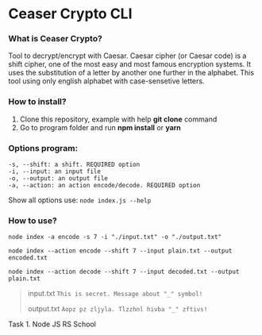# Ceaser Crypto CLI
### What is Ceaser Crypto?
Tool to decrypt/encrypt with Caesar. Caesar cipher (or Caesar code) is a shift cipher, one of the most easy and most famous encryption systems. It uses the substitution of a letter by another one further in the alphabet.
This tool using only english alphabet with case-sensetive letters.

### How to install?
1. Clone this repository, example with help **git clone** command
2. Go to program folder and run **npm install** or **yarn** 

### Options program:

```
-s, --shift: a shift. REQUIRED option
-i, --input: an input file
-o, --output: an output file
-a, --action: an action encode/decode. REQUIRED option
```

Show all options use: ```node index.js --help```

### How to use?

```
node index -a encode -s 7 -i "./input.txt" -o "./output.txt"
```

```
node index --action encode --shift 7 --input plain.txt --output encoded.txt
```

```
node index --action decode --shift 7 --input decoded.txt --output plain.txt
```

> input.txt `This is secret. Message about "_" symbol!`
>
> output.txt `Aopz pz zljyla. Tlzzhnl hivba "_" zftivs!`

Task 1. Node JS RS School